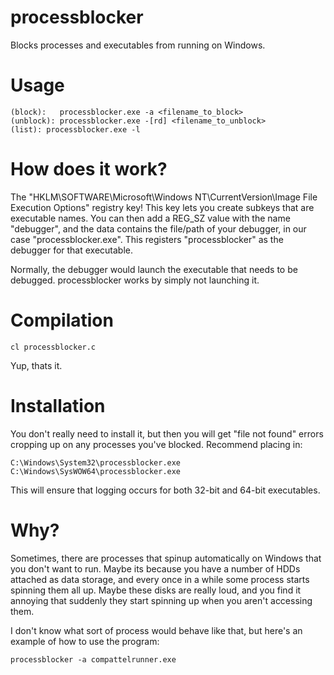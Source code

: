 # processblocker
Blocks processes and executables from running on Windows.

# Usage
    (block):   processblocker.exe -a <filename_to_block>
    (unblock): processblocker.exe -[rd] <filename_to_unblock>
    (list): processblocker.exe -l

# How does it work?
The "HKLM\SOFTWARE\Microsoft\Windows NT\CurrentVersion\Image File Execution Options" registry key!
This key lets you create subkeys that are executable names. You can then add a REG_SZ value with the name "debugger", and the data contains the file/path of your debugger, in our case "processblocker.exe". This registers "processblocker" as the debugger for that executable.

Normally, the debugger would launch the executable that needs to be debugged. processblocker works by simply not launching it.

# Compilation
    cl processblocker.c
Yup, thats it.

# Installation
You don't really need to install it, but then you will get "file not found" errors cropping up on any processes you've blocked.
Recommend placing in:

    C:\Windows\System32\processblocker.exe
    C:\Windows\SysWOW64\processblocker.exe

This will ensure that logging occurs for both 32-bit and 64-bit executables.

# Why?
Sometimes, there are processes that spinup automatically on Windows that you don't want to run. Maybe its because you have a number of HDDs attached as data storage, and every once in a while some process starts spinning them all up. Maybe these disks are really loud, and you find it annoying that suddenly they start spinning up when you aren't accessing them.

I don't know what sort of process would behave like that, but here's an example of how to use the program:

    processblocker -a compattelrunner.exe
